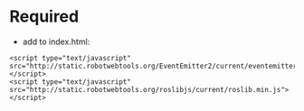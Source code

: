﻿# Required
- add to index.html:
 ```
 <script type="text/javascript" src="http://static.robotwebtools.org/EventEmitter2/current/eventemitter2.min.js"></script>
 <script type="text/javascript" src="http://static.robotwebtools.org/roslibjs/current/roslib.min.js"></script>
 ```
